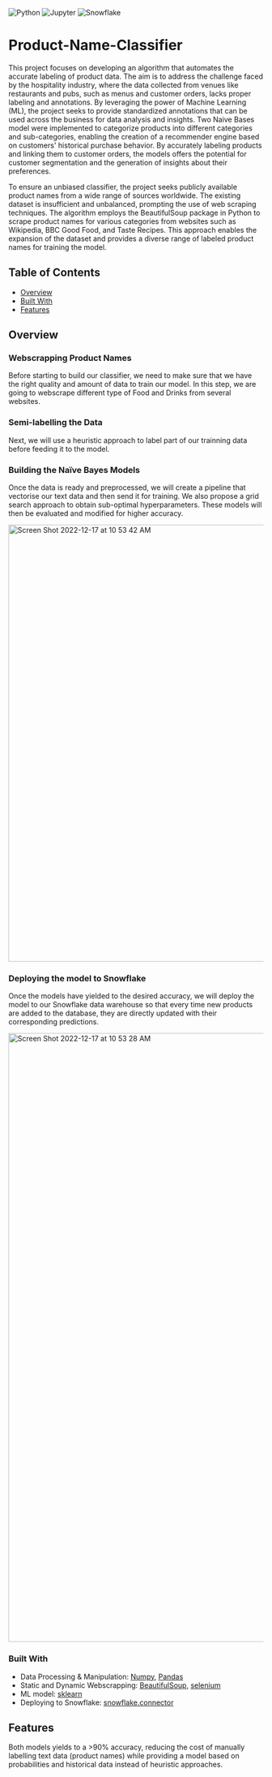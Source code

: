  <img alt="Python" src="https://img.shields.io/badge/Python%20-%2314354C.svg?style=flat-square&logo=python&logoColor=white" /> <img alt="Jupyter" src="https://img.shields.io/badge/Jupyter-F37626?style=for-the-badge&logo=jupyter&logoColor=white&style=flat" /> <img alt="Snowflake" src="https://img.shields.io/badge/Snowflake-29B5E8?logo=Snowflake&logoColor=white&style=flat" />
  
 
# Product-Name-Classifier
This project focuses on developing an algorithm that automates the accurate labeling of product data. The aim is to address the challenge faced by the hospitality industry, where the data collected from venues like restaurants and pubs, such as menus and customer orders, lacks proper labeling and annotations. By leveraging the power of Machine Learning (ML), the project seeks to provide standardized annotations that can be used across the business for data analysis and insights. Two Naive Bases model were implemented to categorize products into different categories and sub-categories, enabling the creation of a recommender engine based on customers' historical purchase behavior. By accurately labeling products and linking them to customer orders, the models offers the potential for customer segmentation and the generation of insights about their preferences.

To ensure an unbiased classifier, the project seeks publicly available product names from a wide range of sources worldwide. The existing dataset is insufficient and unbalanced, prompting the use of web scraping techniques. The algorithm employs the BeautifulSoup package in Python to scrape product names for various categories from websites such as Wikipedia, BBC Good Food, and Taste Recipes. This approach enables the expansion of the dataset and provides a diverse range of labeled product names for training the model. 

## Table of Contents

- [Overview](#overview)
- [Built With](#built-with)
- [Features](#features)

## Overview
### Webscrapping Product Names
Before starting to build our classifier, we need to make sure that we have the right quality and amount of data to train our model. In this step, we are going to webscrape different type of Food and Drinks from several websites. 

### Semi-labelling the Data
Next, we will use a heuristic approach to label part of our trainning data before feeding it to the model. 

### Building the Naïve Bayes Models
Once the data is ready and preprocessed, we will create a pipeline that vectorise our text data and then send it for training. We also propose a grid search approach to obtain sub-optimal hyperparameters. These models will then be evaluated and modified for higher accuracy.

<img width="862" alt="Screen Shot 2022-12-17 at 10 53 42 AM" src="https://user-images.githubusercontent.com/70657426/208234163-5bb4d076-153e-412d-9c2f-6dffbdcdb7df.png">


### Deploying the model to Snowflake
Once the models have yielded to the desired accuracy, we will deploy the model to our Snowflake data warehouse so that every time new products are added to the database, they are directly updated with their corresponding predictions.

<img width="1201" alt="Screen Shot 2022-12-17 at 10 53 28 AM" src="https://user-images.githubusercontent.com/70657426/208234238-387af0ec-de2e-45b2-8ce0-3cd506271829.png">


### Built With
- Data Processing & Manipulation: [Numpy](https://numpy.org), [Pandas](https://pandas.pydata.org)
- Static and Dynamic Webscrapping: [BeautifulSoup](https://pypi.org/project/beautifulsoup4/), [selenium](https://pypi.org/project/selenium/)
- ML model: [sklearn](https://scikit-learn.org/stable/)
- Deploying to Snowflake: [snowflake.connector](https://docs.snowflake.com/en/user-guide/python-connector.html)

## Features
Both models yields to a >90% accuracy, reducing the cost of manually labelling text data (product names) while providing a model based on probabilities and historical data instead of heuristic approaches.
